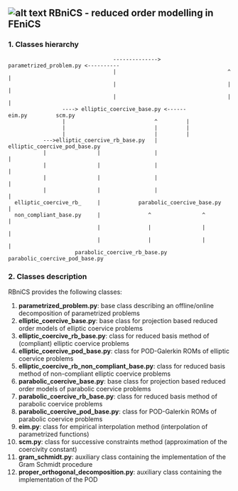 ## ![alt text](https://gitlab.com/RBniCS/RBniCS/doc/rbnics-logo-small "RBniCS - reduced order modelling in FEniCS") RBniCS - reduced order modelling in FEniCS ##

### 1. Classes hierarchy
                                     --------------> parametrized_problem.py <----------
                                     |                                   ^             |
                                     |                                   |             |
                                     |                                   |             |
                     ----> elliptic_coercive_base.py <------          eim.py         scm.py
                     |                            ^         |
                     |                            |         |
                     |                            |         |
               --->elliptic_coercive_rb_base.py   |    elliptic_coercive_pod_base.py
               |                |                 |                          |
               |                |                 |                          |
               |                |                 |                          |
               |                |                 |                          |
      elliptic_coercive_rb_     |            parabolic_coercive_base.py      |
      non_compliant_base.py     |               ^                ^           |
                                |               |                |           |
                                |               |                |           |
                         parabolic_coercive_rb_base.py       parabolic_coercive_pod_base.py

### 2. Classes description
RBniCS provides the following classes:
1. **parametrized_problem.py**: base class describing an offline/online decomposition of parametrized problems
2. **elliptic_coercive_base.py**: base class for projection based reduced order models of elliptic coervice problems
3. **elliptic_coercive_rb_base.py**: class for reduced basis method of (compliant) elliptic coervice problems
4. **elliptic_coercive_pod_base.py**: class for POD-Galerkin ROMs of elliptic coervice problems
5. **elliptic_coercive_rb_non_compliant_base.py**: class for reduced basis method of non-compliant elliptic coervice problems
6. **parabolic_coercive_base.py**: base class for projection based reduced order models of parabolic coervice problems
7. **parabolic_coercive_rb_base.py**: class for reduced basis method of parabolic coervice problems
8. **parabolic_coercive_pod_base.py**: class for POD-Galerkin ROMs of parabolic coervice problems
9. **eim.py**: class for empirical interpolation method (interpolation of parametrized functions)
10. **scm.py**: class for successive constraints method (approximation of the coercivity constant)
11. **gram_schmidt.py**: auxiliary class containing the implementation of the Gram Schmidt procedure
12. **proper_orthogonal_decomposition.py**: auxiliary class containing the implementation of the POD
